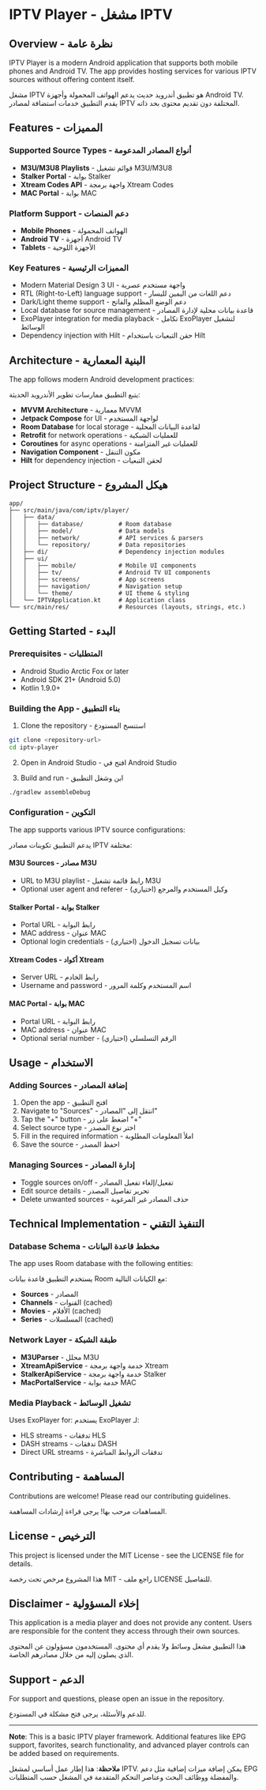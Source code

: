 # IPTV Player - مشغل IPTV

## Overview - نظرة عامة

IPTV Player is a modern Android application that supports both mobile phones and Android TV. The app provides hosting services for various IPTV sources without offering content itself.

مشغل IPTV هو تطبيق أندرويد حديث يدعم الهواتف المحمولة وأجهزة Android TV. يقدم التطبيق خدمات استضافة لمصادر IPTV المختلفة دون تقديم محتوى بحد ذاته.

## Features - المميزات

### Supported Source Types - أنواع المصادر المدعومة
- **M3U/M3U8 Playlists** - قوائم تشغيل M3U/M3U8
- **Stalker Portal** - بوابة Stalker
- **Xtream Codes API** - واجهة برمجة Xtream Codes
- **MAC Portal** - بوابة MAC

### Platform Support - دعم المنصات
- **Mobile Phones** - الهواتف المحمولة
- **Android TV** - أجهزة Android TV
- **Tablets** - الأجهزة اللوحية

### Key Features - المميزات الرئيسية
- Modern Material Design 3 UI - واجهة مستخدم عصرية
- RTL (Right-to-Left) language support - دعم اللغات من اليمين لليسار
- Dark/Light theme support - دعم الوضع المظلم والفاتح
- Local database for source management - قاعدة بيانات محلية لإدارة المصادر
- ExoPlayer integration for media playback - تكامل ExoPlayer لتشغيل الوسائط
- Dependency injection with Hilt - حقن التبعيات باستخدام Hilt

## Architecture - البنية المعمارية

The app follows modern Android development practices:

يتبع التطبيق ممارسات تطوير الأندرويد الحديثة:

- **MVVM Architecture** - معمارية MVVM
- **Jetpack Compose** for UI - لواجهة المستخدم
- **Room Database** for local storage - لقاعدة البيانات المحلية
- **Retrofit** for network operations - للعمليات الشبكية
- **Coroutines** for async operations - للعمليات غير المتزامنة
- **Navigation Component** - مكون التنقل
- **Hilt** for dependency injection - لحقن التبعيات

## Project Structure - هيكل المشروع

```
app/
├── src/main/java/com/iptv/player/
│   ├── data/
│   │   ├── database/          # Room database
│   │   ├── model/             # Data models
│   │   ├── network/           # API services & parsers
│   │   └── repository/        # Data repositories
│   ├── di/                    # Dependency injection modules
│   ├── ui/
│   │   ├── mobile/            # Mobile UI components
│   │   ├── tv/                # Android TV UI components
│   │   ├── screens/           # App screens
│   │   ├── navigation/        # Navigation setup
│   │   └── theme/             # UI theme & styling
│   └── IPTVApplication.kt     # Application class
└── src/main/res/              # Resources (layouts, strings, etc.)
```

## Getting Started - البدء

### Prerequisites - المتطلبات

- Android Studio Arctic Fox or later
- Android SDK 21+ (Android 5.0)
- Kotlin 1.9.0+

### Building the App - بناء التطبيق

1. Clone the repository - استنسخ المستودع
```bash
git clone <repository-url>
cd iptv-player
```

2. Open in Android Studio - افتح في Android Studio

3. Build and run - ابن وشغل التطبيق
```bash
./gradlew assembleDebug
```

### Configuration - التكوين

The app supports various IPTV source configurations:

يدعم التطبيق تكوينات مصادر IPTV مختلفة:

#### M3U Sources - مصادر M3U
- URL to M3U playlist - رابط قائمة تشغيل M3U
- Optional user agent and referer - وكيل المستخدم والمرجع (اختياري)

#### Stalker Portal - بوابة Stalker
- Portal URL - رابط البوابة
- MAC address - عنوان MAC
- Optional login credentials - بيانات تسجيل الدخول (اختياري)

#### Xtream Codes - أكواد Xtream
- Server URL - رابط الخادم
- Username and password - اسم المستخدم وكلمة المرور

#### MAC Portal - بوابة MAC
- Portal URL - رابط البوابة
- MAC address - عنوان MAC
- Optional serial number - الرقم التسلسلي (اختياري)

## Usage - الاستخدام

### Adding Sources - إضافة المصادر

1. Open the app - افتح التطبيق
2. Navigate to "Sources" - انتقل إلى "المصادر"
3. Tap the "+" button - اضغط على زر "+"
4. Select source type - اختر نوع المصدر
5. Fill in the required information - املأ المعلومات المطلوبة
6. Save the source - احفظ المصدر

### Managing Sources - إدارة المصادر

- Toggle sources on/off - تفعيل/إلغاء تفعيل المصادر
- Edit source details - تحرير تفاصيل المصدر
- Delete unwanted sources - حذف المصادر غير المرغوبة

## Technical Implementation - التنفيذ التقني

### Database Schema - مخطط قاعدة البيانات

The app uses Room database with the following entities:

يستخدم التطبيق قاعدة بيانات Room مع الكيانات التالية:

- **Sources** - المصادر
- **Channels** - القنوات (cached)
- **Movies** - الأفلام (cached)
- **Series** - المسلسلات (cached)

### Network Layer - طبقة الشبكة

- **M3UParser** - محلل M3U
- **XtreamApiService** - خدمة واجهة برمجة Xtream
- **StalkerApiService** - خدمة واجهة برمجة Stalker
- **MacPortalService** - خدمة بوابة MAC

### Media Playback - تشغيل الوسائط

Uses ExoPlayer for:
يستخدم ExoPlayer لـ:

- HLS streams - تدفقات HLS
- DASH streams - تدفقات DASH
- Direct URL streams - تدفقات الروابط المباشرة

## Contributing - المساهمة

Contributions are welcome! Please read our contributing guidelines.

المساهمات مرحب بها! يرجى قراءة إرشادات المساهمة.

## License - الترخيص

This project is licensed under the MIT License - see the LICENSE file for details.

هذا المشروع مرخص تحت رخصة MIT - راجع ملف LICENSE للتفاصيل.

## Disclaimer - إخلاء المسؤولية

This application is a media player and does not provide any content. Users are responsible for the content they access through their own sources.

هذا التطبيق مشغل وسائط ولا يقدم أي محتوى. المستخدمون مسؤولون عن المحتوى الذي يصلون إليه من خلال مصادرهم الخاصة.

## Support - الدعم

For support and questions, please open an issue in the repository.

للدعم والأسئلة، يرجى فتح مشكلة في المستودع.

---

**Note**: This is a basic IPTV player framework. Additional features like EPG support, favorites, search functionality, and advanced player controls can be added based on requirements.

**ملاحظة**: هذا إطار عمل أساسي لمشغل IPTV. يمكن إضافة ميزات إضافية مثل دعم EPG والمفضلة ووظائف البحث وعناصر التحكم المتقدمة في المشغل حسب المتطلبات.